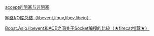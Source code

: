 [accept的阻塞与非阻塞](https://blog.csdn.net/qq_17308321/article/details/73188035)

[网络I/O库总结（libevent,libuv,libev,libeio）](https://zhuanlan.zhihu.com/p/611847234)

[Boost.Asio,libevent和ACE之间关于Socket编程的比较（★firecat推荐★）](https://blog.csdn.net/BlueBirdssh/article/details/103068224)